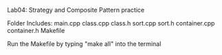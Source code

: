 Lab04: Strategy and Composite Pattern practice

Folder Includes:
    main.cpp
    class.cpp class.h
    sort.cpp sort.h
    container.cpp container.h
    Makefile

Run the Makefile by typing "make all" into the terminal
